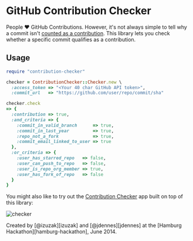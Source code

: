 # GitHub Contribution Checker

People :heart: GitHub Contributions. However, it's not always simple to tell why a commit isn't [counted as a contribution][contributions]. This library lets you check whether a specific commit qualifies as a contribution.

## Usage

```ruby
require "contribution-checker"

checker = ContributionChecker::Checker.new \
  :access_token => "<Your 40 char GitHub API token>",
  :commit_url   => "https://github.com/user/repo/commit/sha"

checker.check
=> {
  :contribution => true,
  :and_criteria => {
    :commit_in_valid_branch      => true,
    :commit_in_last_year         => true,
    :repo_not_a_fork             => true,
    :commit_email_linked_to_user => true
  },
  :or_criteria => {
    :user_has_starred_repo   => false,
    :user_can_push_to_repo   => false,
    :user_is_repo_org_member => true,
    :user_has_fork_of_repo   => false
  }
}
```

You might also like to try out the [Contribution Checker][app] app built on top of this library:

![checker](https://cloud.githubusercontent.com/assets/65057/3230693/8b10fb9c-f0a5-11e3-8223-45fd47c34aa6.png)

Created by [@izuzak][izuzak] and [@jdennes][jdennes] at the [Hamburg Hackathon][hamburg-hackathon], June 2014.

[contributions]: https://help.github.com/articles/why-are-my-contributions-not-showing-up-on-my-profile
[app]: http://contribution-checker.herokuapp.com/
